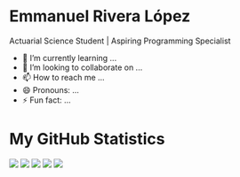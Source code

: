 <h1>Emmanuel Rivera López</h1>

<p>Actuarial Science Student | Aspiring Programming Specialist</p>


- 🌱 I’m currently learning ...
- 💞️ I’m looking to collaborate on ...
- 📫 How to reach me ...
- 😄 Pronouns: ...
- ⚡ Fun fact: ...
# My GitHub Statistics

[![](https://raw.githubusercontent.com/RetroNumericMaster1929/RetroNumericMaster1929/master/profile-summary-card-output/aura_dark/0-profile-details.svg)](https://github.com/vn7n24fzkq/github-profile-summary-cards)
[![](https://raw.githubusercontent.com/RetroNumericMaster1929/RetroNumericMaster1929/master/profile-summary-card-output/aura_dark/1-repos-per-language.svg)](https://github.com/vn7n24fzkq/github-profile-summary-cards) [![](https://raw.githubusercontent.com/RetroNumericMaster1929/RetroNumericMaster1929/master/profile-summary-card-output/aura_dark/2-most-commit-language.svg)](https://github.com/vn7n24fzkq/github-profile-summary-cards)
[![](https://raw.githubusercontent.com/RetroNumericMaster1929/RetroNumericMaster1929/master/profile-summary-card-output/aura_dark/3-stats.svg)](https://github.com/vn7n24fzkq/github-profile-summary-cards) [![](https://raw.githubusercontent.com/RetroNumericMaster1929/RetroNumericMaster1929/master/profile-summary-card-output/aura_dark/4-productive-time.svg)](https://github.com/vn7n24fzkq/github-profile-summary-cards)

<!---
RetroNumericMaster1929/RetroNumericMaster1929 is a ✨ special ✨ repository because its `README.md` (this file) appears on your GitHub profile.
You can click the Preview link to take a look at your changes.
--->
